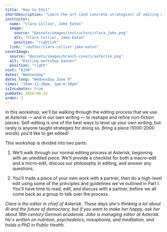 ```yaml
---
title: "How to Edit"
shortDescription: "Learn the art (and concrete strategies) of editing with Asterisk's editors"
instructor:
  name: "Clara Collier, Jake Eaton"
  image:
    source: "@assets/images/instructors/clara_jake.png"
    alt: "Clara Collier, Jake Eaton"
    position: "rightish"
  link: "/author/clara-collier-jake-eaton"
coverImage:
  source: "@assets/images/branch-covers/asterisk.png"
  alt: "Editing workshop banner"
  position: "right"
cost: "$150"
dates: "Wednesday"
dates_long: "Wednesday June 4"
times: "10am-12:30pm, 2pm-6:30pm"
isIncubator: true
pubDate: 2024-04-15
order: 3
---
```


In this workshop, we'll be walking through the editing process that we use at Asterisk — and in our own writing — to reshape and refine non-fiction pieces. Self-editing is one of the best ways to level up your own writing, but rarely is anyone taught strategies for doing so. Bring a piece (1000-2000 words) you'd like to get edited!

This workshop is divided into two parts:

1. We'll walk through our normal editing process at Asterisk, beginning with an unedited piece. We'll provide a checklist for both a macro-edit and a micro-edit, discuss our philosophy in editing, and answer any questions.

2. You'll trade a piece of your own work with a partner, then do a high-level edit using some of the principles and guidelines we've outlined in Part I. You'll have time to read, edit, and discuss with a partner, before we all come back as a group to talk over the process.

*Clara is the editor in chief of Asterisk. These days she's thinking a lot about AI and the future of democracy, but if you want to make her happy, ask her about 18th century German academia. Jake is managing editor at Asterisk. He's written on nutrition, psychedelics, misophonia, and meditation, and holds a PhD in Public Health.*
